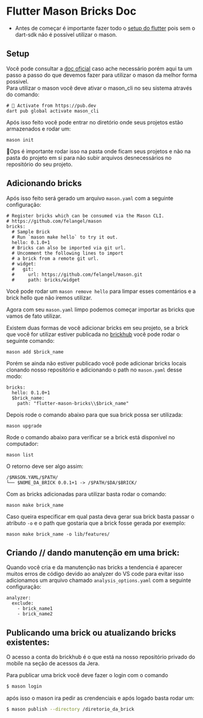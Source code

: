# Flutter Mason Bricks Doc

- Antes de começar é importante fazer todo o [setup do flutter](https://gitlab.com/jera-software/configs-flutter/-/blob/develop/guides/setup_guide.md) pois sem o dart-sdk não é possível utilizar o mason.

## Setup

Você pode consultar a [doc oficial](https://docs.brickhub.dev/) caso ache necessário porém aqui ta um passo a passo do que devemos fazer para utilizar o mason da melhor forma possivel.</br>
Para utilizar o mason você deve ativar o mason_cli no seu sistema através do comando:

```
# 🎯 Activate from https://pub.dev
dart pub global activate mason_cli
```

Após isso feito você pode entrar no diretório onde seus projetos estão armazenados e rodar um:

```
mason init
```

📁Ops é importante rodar isso na pasta onde ficam seus projetos e não na pasta do projeto em si para não subir arquivos desnecessários no repositório do seu projeto.

## Adicionando bricks

Após isso feito será gerado um arquivo `mason.yaml` com a seguinte configuração:

```
# Register bricks which can be consumed via the Mason CLI.
# https://github.com/felangel/mason
bricks:
  # Sample Brick
  # Run `mason make hello` to try it out.
  hello: 0.1.0+1
  # Bricks can also be imported via git url.
  # Uncomment the following lines to import
  # a brick from a remote git url.
  # widget:
  #   git:
  #     url: https://github.com/felangel/mason.git
  #     path: bricks/widget
```

Você pode rodar um `mason remove hello` para limpar esses comentários e a brick hello que não iremos utilizar.

Agora com seu `mason.yaml` limpo podemos começar importar as bricks que vamos de fato utilizar.

Existem duas formas de você adicionar bricks em seu projeto, se a brick que você for utilizar estiver publicada no [brickhub](https://brickhub.dev/) você pode rodar o seguinte comando:

```
mason add $brick_name
```

Porém se ainda não estiver publicado você pode adicionar bricks locais clonando nosso repositório e adicionando o path no `mason.yaml` desse modo:

```
bricks:
  hello: 0.1.0+1
  $brick_name:
    path: "flutter-mason-bricks\\$brick_name"
```

Depois rode o comando abaixo para que sua brick possa ser utilizada:
```
mason upgrade
```

Rode o comando abaixo para verificar se a brick está disponível no computador:
```
mason list
```

O retorno deve ser algo assim:
```
/$MASON.YAML/$PATH/
└── $NOME_DA_BRICK 0.0.1+1 -> /$PATH/$DA/$BRICK/
```

Com as bricks adicionadas para utilizar basta rodar o comando:

```
mason make brick_name
```

Caso queira especificar em qual pasta deva gerar sua brick basta passar o atributo `-o` e o path que gostaria que a brick fosse gerada por exemplo:

```
mason make brick_name -o lib/features/
```

## Criando // dando manutenção em uma brick:

Quando você cria e da manutenção nas bricks a tendencia é aparecer muitos erros de código devido ao analyzer do VS code para evitar isso adicionamos um arquivo chamado `analysis_options.yaml` com a seguinte configuração:

```
analyzer:
  exclude:
    - brick_name1
    - brick_name2
```

## Publicando uma brick ou atualizando bricks existentes:

O acesso a conta do brickhub é o que está na nosso repositório privado do mobile na seção de acessos da Jera.

Para publicar uma brick você deve fazer o login com o comando
```bash
$ mason login
```
após isso o mason ira pedir as crendenciais e após logado basta rodar um:

```bash
$ mason publish --directory /diretorio_da_brick
```
